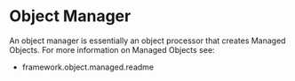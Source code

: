 # Object Manager

An object manager is essentially an object processor that creates Managed Objects. For more information on Managed Objects see:

+ framework.object.managed.readme

